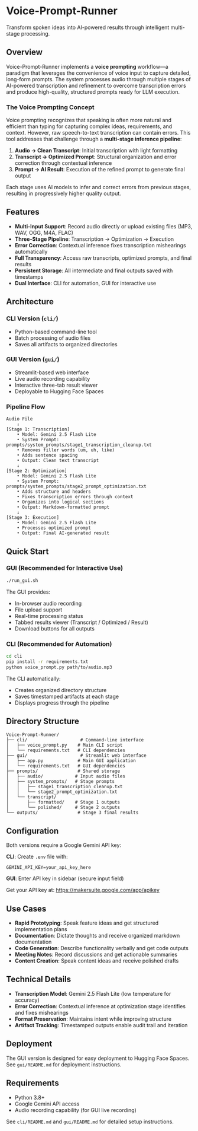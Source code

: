 # Voice-Prompt-Runner

Transform spoken ideas into AI-powered results through intelligent multi-stage processing.

## Overview

Voice-Prompt-Runner implements a **voice prompting** workflow—a paradigm that leverages the convenience of voice input to capture detailed, long-form prompts. The system processes audio through multiple stages of AI-powered transcription and refinement to overcome transcription errors and produce high-quality, structured prompts ready for LLM execution.

### The Voice Prompting Concept

Voice prompting recognizes that speaking is often more natural and efficient than typing for capturing complex ideas, requirements, and context. However, raw speech-to-text transcription can contain errors. This tool addresses that challenge through a **multi-stage inference pipeline**:

1. **Audio → Clean Transcript**: Initial transcription with light formatting
2. **Transcript → Optimized Prompt**: Structural organization and error correction through contextual inference
3. **Prompt → AI Result**: Execution of the refined prompt to generate final output

Each stage uses AI models to infer and correct errors from previous stages, resulting in progressively higher quality output.

## Features

- **Multi-Input Support**: Record audio directly or upload existing files (MP3, WAV, OGG, M4A, FLAC)
- **Three-Stage Pipeline**: Transcription → Optimization → Execution
- **Error Correction**: Contextual inference fixes transcription mishearings automatically
- **Full Transparency**: Access raw transcripts, optimized prompts, and final results
- **Persistent Storage**: All intermediate and final outputs saved with timestamps
- **Dual Interface**: CLI for automation, GUI for interactive use

## Architecture

### CLI Version (`cli/`)
- Python-based command-line tool
- Batch processing of audio files
- Saves all artifacts to organized directories

### GUI Version (`gui/`)
- Streamlit-based web interface
- Live audio recording capability
- Interactive three-tab result viewer
- Deployable to Hugging Face Spaces

### Pipeline Flow

```
Audio File
    ↓
[Stage 1: Transcription]
    • Model: Gemini 2.5 Flash Lite
    • System Prompt: prompts/system_prompts/stage1_transcription_cleanup.txt
    • Removes filler words (um, uh, like)
    • Adds sentence spacing
    • Output: Clean text transcript
    ↓
[Stage 2: Optimization]
    • Model: Gemini 2.5 Flash Lite
    • System Prompt: prompts/system_prompts/stage2_prompt_optimization.txt
    • Adds structure and headers
    • Fixes transcription errors through context
    • Organizes into logical sections
    • Output: Markdown-formatted prompt
    ↓
[Stage 3: Execution]
    • Model: Gemini 2.5 Flash Lite
    • Processes optimized prompt
    • Output: Final AI-generated result
```

## Quick Start

### GUI (Recommended for Interactive Use)

```bash
./run_gui.sh
```

The GUI provides:
- In-browser audio recording
- File upload support
- Real-time processing status
- Tabbed results viewer (Transcript / Optimized / Result)
- Download buttons for all outputs

### CLI (Recommended for Automation)

```bash
cd cli
pip install -r requirements.txt
python voice_prompt.py path/to/audio.mp3
```

The CLI automatically:
- Creates organized directory structure
- Saves timestamped artifacts at each stage
- Displays progress through the pipeline

## Directory Structure

```
Voice-Prompt-Runner/
├── cli/                    # Command-line interface
│   ├── voice_prompt.py    # Main CLI script
│   └── requirements.txt   # CLI dependencies
├── gui/                    # Streamlit web interface
│   ├── app.py             # Main GUI application
│   └── requirements.txt   # GUI dependencies
├── prompts/               # Shared storage
│   ├── audio/            # Input audio files
│   ├── system_prompts/   # Stage prompts
│   │   ├── stage1_transcription_cleanup.txt
│   │   └── stage2_prompt_optimization.txt
│   └── transcript/
│       ├── formatted/    # Stage 1 outputs
│       └── polished/     # Stage 2 outputs
└── outputs/               # Stage 3 final results
```

## Configuration

Both versions require a Google Gemini API key:

**CLI**: Create `.env` file with:
```
GEMINI_API_KEY=your_api_key_here
```

**GUI**: Enter API key in sidebar (secure input field)

Get your API key at: https://makersuite.google.com/app/apikey

## Use Cases

- **Rapid Prototyping**: Speak feature ideas and get structured implementation plans
- **Documentation**: Dictate thoughts and receive organized markdown documentation
- **Code Generation**: Describe functionality verbally and get code outputs
- **Meeting Notes**: Record discussions and get actionable summaries
- **Content Creation**: Speak content ideas and receive polished drafts

## Technical Details

- **Transcription Model**: Gemini 2.5 Flash Lite (low temperature for accuracy)
- **Error Correction**: Contextual inference at optimization stage identifies and fixes mishearings
- **Format Preservation**: Maintains intent while improving structure
- **Artifact Tracking**: Timestamped outputs enable audit trail and iteration

## Deployment

The GUI version is designed for easy deployment to Hugging Face Spaces. See `gui/README.md` for deployment instructions.

## Requirements

- Python 3.8+
- Google Gemini API access
- Audio recording capability (for GUI live recording)

See `cli/README.md` and `gui/README.md` for detailed setup instructions.
